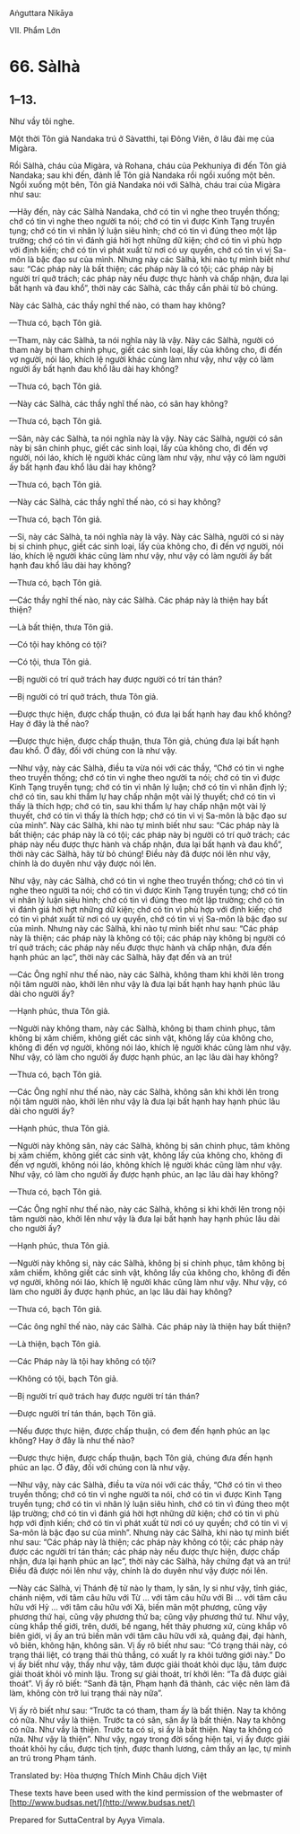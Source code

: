  

Aṅguttara Nikāya

VII. Phẩm Lớn

# 66\. Sàlhà

## 1–13.

Như vầy tôi nghe.

Một thời Tôn giả Nandaka trú ở Sàvatthi, tại Ðông Viên, ở lâu đài mẹ của Migàra.

Rồi Sàlhà, cháu của Migàra, và Rohana, cháu của Pekhuniya đi đến Tôn giả Nandaka; sau khi đến, đảnh lễ Tôn giả Nandaka rồi ngồi xuống một bên. Ngồi xuống một bên, Tôn giả Nandaka nói với Sàlhà, cháu trai của Migàra như sau:

—Hãy đến, này các Sàlhà Nandaka, chớ có tin vì nghe theo truyền thống; chớ có tin vì nghe theo người ta nói; chớ có tin vì được Kinh Tạng truyền tụng; chớ có tin vì nhân lý luận siêu hình; chớ có tin vì đúng theo một lập trường; chớ có tin vì đánh giá hời hợt những dữ kiện; chớ có tin vì phù hợp với định kiến; chớ có tin vì phát xuất từ nơi có uy quyền, chớ có tin vì vị Sa-môn là bậc đạo sư của mình. Nhưng này các Sàlhà, khi nào tự mình biết như sau: “Các pháp này là bất thiện; các pháp này là có tội; các pháp này bị người trí quở trách; các pháp này nếu được thực hành và chấp nhận, đưa lại bất hạnh và đau khổ”, thời này các Sàlhà, các thầy cần phải từ bỏ chúng.

Này các Sàlhà, các thầy nghĩ thế nào, có tham hay không?

—Thưa có, bạch Tôn giả.

—Tham, này các Sàlhà, ta nói nghĩa này là vậy. Này các Sàlhà, người có tham này bị tham chinh phục, giết các sinh loại, lấy của không cho, đi đến vợ người, nói láo, khích lệ người khác cùng làm như vậy, như vậy có làm người ấy bất hạnh đau khổ lâu dài hay không?

—Thưa có, bạch Tôn giả.

—Này các Sàlhà, các thầy nghĩ thế nào, có sân hay không?

—Thưa có, bạch Tôn giả.

—Sân, này các Sàlhà, ta nói nghĩa này là vậy. Này các Sàlhà, người có sân này bị sân chinh phục, giết các sinh loại, lấy của không cho, đi đến vợ người, nói láo, khích lệ người khác cũng làm như vậy, như vậy có làm người ấy bất hạnh đau khổ lâu dài hay không?

—Thưa có, bạch Tôn giả.

—Này các Sàlhà, các thầy nghĩ thế nào, có si hay không?

—Thưa có, bạch Tôn giả.

—Si, này các Sàlhà, ta nói nghĩa này là vậy. Này các Sàlhà, người có si này bị si chinh phục, giết các sinh loại, lấy của không cho, đi đến vợ người, nói láo, khích lệ người khác cũng làm như vậy, như vậy có làm người ấy bất hạnh đau khổ lâu dài hay không?

—Thưa có, bạch Tôn giả.

—Các thầy nghĩ thế nào, này các Sàlhà. Các pháp này là thiện hay bất thiện?

—Là bất thiện, thưa Tôn giả.

—Có tội hay không có tội?

—Có tội, thưa Tôn giả.

—Bị người có trí quở trách hay được người có trí tán thán?

—Bị người có trí quở trách, thưa Tôn giả.

—Ðược thực hiện, được chấp thuận, có đưa lại bất hạnh hay đau khổ không? Hay ở đây là thế nào?

—Ðược thực hiện, được chấp thuận, thưa Tôn giả, chúng đưa lại bất hạnh đau khổ. Ở đây, đối với chúng con là như vậy.

—Như vậy, này các Sàlhà, điều ta vừa nói với các thầy, “Chớ có tin vì nghe theo truyền thống; chớ có tin vì nghe theo người ta nói; chớ có tin vì được Kinh Tạng truyền tụng; chớ có tin vì nhân lý luận; chớ có tin vì nhân định lý; chớ có tin, sau khi thẩm lự hay chấp nhận một vài lý thuyết; chớ có tin vì thấy là thích hợp; chớ có tin, sau khi thẩm lự hay chấp nhận một vài lý thuyết, chớ có tin vì thấy là thích hợp; chớ có tin vì vị Sa-môn là bậc đạo sư của mình”. Này các Sàlhà, khi nào tự mình biết như sau: “Các pháp này là bất thiện; các pháp này là có tội; các pháp này bị người có trí quở trách; các pháp này nếu được thực hành và chấp nhận, đưa lại bất hạnh và đau khổ”, thời này các Sàlhà, hãy từ bỏ chúng! Ðiều này đã được nói lên như vậy, chính là do duyên như vậy được nói lên.

Như vậy, này các Sàlhà, chớ có tin vì nghe theo truyền thống; chớ có tin vì nghe theo người ta nói; chớ có tin vì được Kinh Tạng truyền tụng; chớ có tin vì nhân lý luận siêu hình; chớ có tin vì đúng theo một lập trường; chớ có tin vì đánh giá hời hợt những dữ kiện; chớ có tin vì phù hợp với định kiến; chớ có tin vì phát xuất từ nơi có uy quyền, chớ có tin vì vị Sa-môn là bậc đạo sư của mình. Nhưng này các Sàlhà, khi nào tự mình biết như sau: “Các pháp này là thiện; các pháp này là không có tội; các pháp này không bị người có trí quở trách; các pháp này nếu được thực hành và chấp nhận, đưa đến hạnh phúc an lạc”, thời này các Sàlhà, hãy đạt đến và an trú!

—Các Ông nghĩ như thế nào, này các Sàlhà, không tham khi khởi lên trong nội tâm người nào, khởi lên như vậy là đưa lại bất hạnh hay hạnh phúc lâu dài cho người ấy?

—Hạnh phúc, thưa Tôn giả.

—Người này không tham, này các Sàlhà, không bị tham chinh phục, tâm không bị xâm chiếm, không giết các sinh vật, không lấy của không cho, không đi đến vợ người, không nói láo, khích lệ người khác cũng làm như vậy. Như vậy, có làm cho người ấy được hạnh phúc, an lạc lâu dài hay không?

—Thưa có, bạch Tôn giả.

—Các Ông nghĩ như thế nào, này các Sàlhà, không sân khi khởi lên trong nội tâm người nào, khởi lên như vậy là đưa lại bất hạnh hay hạnh phúc lâu dài cho người ấy?

—Hạnh phúc, thưa Tôn giả.

—Người này không sân, này các Sàlhà, không bị sân chinh phục, tâm không bị xâm chiếm, không giết các sinh vật, không lấy của không cho, không đi đến vợ người, không nói láo, không khích lệ người khác cũng làm như vậy. Như vậy, có làm cho người ấy được hạnh phúc, an lạc lâu dài hay không?

—Thưa có, bạch Tôn giả.

—Các Ông nghĩ như thế nào, này các Sàlhà, không si khi khởi lên trong nội tâm người nào, khởi lên như vậy là đưa lại bất hạnh hay hạnh phúc lâu dài cho người ấy?

—Hạnh phúc, thưa Tôn giả.

—Người này không si, này các Sàlhà, không bị si chinh phục, tâm không bị xâm chiếm, không giết các sinh vật, không lấy của không cho, không đi đến vợ người, không nói láo, khích lệ người khác cũng làm như vậy. Như vậy, có làm cho người ấy được hạnh phúc, an lạc lâu dài hay không?

—Thưa có, bạch Tôn giả.

—Các ông nghĩ thế nào, này các Sàlhà. Các pháp này là thiện hay bất thiện?

—Là thiện, bạch Tôn giả.

—Các Pháp này là tội hay không có tội?

—Không có tội, bạch Tôn giả.

—Bị người trí quở trách hay được người trí tán thán?

—Ðược người trí tán thán, bạch Tôn giả.

—Nếu được thực hiện, được chấp thuận, có đem đến hạnh phúc an lạc không? Hay ở đây là như thế nào?

—Ðược thực hiện, được chấp thuận, bạch Tôn giả, chúng đưa đến hạnh phúc an lạc. Ở đây, đối với chúng con là như vậy.

—Như vậy, này các Sàlhà, điều ta vừa nói với các thầy, “Chớ có tin vì theo truyền thống; chớ có tin vì nghe người ta nói, chớ có tin vì được Kinh Tạng truyền tụng; chớ có tin vì nhân lý luận siêu hình, chớ có tin vì đúng theo một lập trường; chớ có tin vì đánh giá hời hợt những dữ kiện; chớ có tin vì phù hợp với định kiến; chớ có tin vì phát xuất từ nơi có uy quyền; chớ có tin vì vị Sa-môn là bậc đạo sư của mình”. Nhưng này các Sàlhà, khi nào tự mình biết như sau: “Các pháp này là thiện; các pháp này không có tội; các pháp này được các người trí tán thán; các pháp này nếu được thực hiện, được chấp nhận, đưa lại hạnh phúc an lạc”, thời này các Sàlhà, hãy chứng đạt và an trú! Ðiều đã được nói lên như vậy, chính là do duyên như vậy được nói lên.

—Này các Sàlhà, vị Thánh đệ tử nào ly tham, ly sân, ly si như vậy, tỉnh giác, chánh niệm, với tâm câu hữu với Từ ... với tâm câu hữu với Bi ... với tâm câu hữu với Hỷ ... với tâm câu hữu với Xả, biến mãn một phương, cũng vậy phương thứ hai, cũng vậy phương thứ ba; cũng vậy phương thứ tư. Như vậy, cùng khắp thế giới, trên, dưới, bề ngang, hết thảy phương xứ, cùng khắp vô biên giới, vị ấy an trú biến mãn với tâm câu hữu với xả, quảng đại, đại hành, vô biên, không hận, không sân. Vị ấy rõ biết như sau: “Có trạng thái này, có trạng thái liệt, có trạng thái thù thắng, có xuất ly ra khỏi tưởng giới này.” Do vị ấy biết như vậy, thấy như vậy, tâm được giải thoát khỏi dục lậu, tâm được giải thoát khỏi vô minh lậu. Trong sự giải thoát, trí khởi lên: “Ta đã được giải thoát”. Vị ấy rõ biết: “Sanh đã tận, Phạm hạnh đã thành, các việc nên làm đã làm, không còn trở lui trạng thái này nữa”.

Vị ấy rõ biết như sau: “Trước ta có tham, tham ấy là bất thiện. Nay ta không có nữa. Như vầy là thiện. Trước ta có sân, sân ấy là bất thiện. Nay ta không có nữa. Như vầy là thiện. Trước ta có si, si ấy là bất thiện. Nay ta không có nữa. Như vậy là thiện”. Như vậy, ngay trong đời sống hiện tại, vị ấy được giải thoát khỏi hy cầu, được tịch tịnh, được thanh lương, cảm thấy an lạc, tự mình an trú trong Phạm tánh.

Translated by: Hòa thượng Thích Minh Châu dịch Việt

These texts have been used with the kind permission of the webmaster of [http://www.budsas.net/](http://www.budsas.net/)

Prepared for SuttaCentral by Ayya Vimala.
